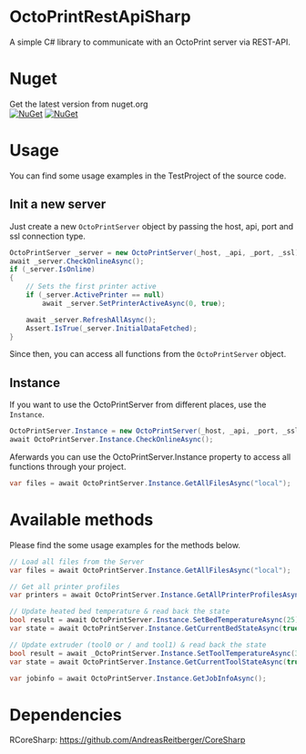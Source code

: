 # OctoPrintRestApiSharp
A simple C# library to communicate with an OctoPrint server via REST-API.

# Nuget
Get the latest version from nuget.org<br>
[![NuGet](https://img.shields.io/nuget/v/RepetierServerSharpApi.svg?style=flat-square&label=nuget)](https://www.nuget.org/packages/RepetierServerSharpApi/)
[![NuGet](https://img.shields.io/nuget/dt/RepetierServerSharpApi.svg)](https://www.nuget.org/packages/RepetierServerSharpApi)

# Usage
You can find some usage examples in the TestProject of the source code.

## Init a new server
Just create a new `OctoPrintServer` object by passing the host, api, port and ssl connection type.
```csharp
OctoPrintServer _server = new OctoPrintServer(_host, _api, _port, _ssl);
await _server.CheckOnlineAsync();
if (_server.IsOnline)
{
    // Sets the first printer active
    if (_server.ActivePrinter == null)
        await _server.SetPrinterActiveAsync(0, true);

    await _server.RefreshAllAsync();
    Assert.IsTrue(_server.InitialDataFetched);
}
```

Since then, you can access all functions from the `OctoPrintServer` object.

## Instance
If you want to use the OctoPrintServer from different places, use the `Instance`.
```csharp
OctoPrintServer.Instance = new OctoPrintServer(_host, _api, _port, _ssl);
await OctoPrintServer.Instance.CheckOnlineAsync();
```

Aferwards you can use the OctoPrintServer.Instance property to access all functions 
through your project.
```csharp
var files = await OctoPrintServer.Instance.GetAllFilesAsync("local");
```

# Available methods
Please find the some usage examples for the methods below.

```csharp
// Load all files from the Server
var files = await OctoPrintServer.Instance.GetAllFilesAsync("local");

// Get all printer profiles
var printers = await OctoPrintServer.Instance.GetAllPrinterProfilesAsync();

// Update heated bed temperature & read back the state
bool result = await OctoPrintServer.Instance.SetBedTemperatureAsync(25);
var state = await OctoPrintServer.Instance.GetCurrentBedStateAsync(true);

// Update extruder (tool0 or / and tool1) & read back the state
bool result = await _OctoPrintServer.Instance.SetToolTemperatureAsync(30);
var state = await OctoPrintServer.Instance.GetCurrentToolStateAsync(true);

var jobinfo = await OctoPrintServer.Instance.GetJobInfoAsync();
```

# Dependencies
RCoreSharp: https://github.com/AndreasReitberger/CoreSharp
